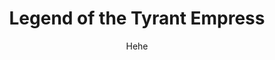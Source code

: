 --- 
slug: "legend-of-the-tyrant-empress"
title: "Legend of the Tyrant Empress"
publishdate: "2018-12-10"
src: "https://365manga.net/manga/legend-of-the-tyrant-empress"
author: "Hehe"
image: "https://data.365manga.net/images/thumbnails/32818-legend-of-the-tyrant-empress.jpg"
tags: ["Action","Adventure","Fantasy","Historical","Martial arts"]
chapters: ["Chapter 6: The One To Change The World ","Chapter 5: Assassins ","Chapter 4: The God-like General ","Chapter 3: All Hope Is Lost ","Chapter 2: The Arch-demon ","Chapter 1: Fight To The Death"]
chapterlinks: ["https://365manga.net/legend-of-the-tyrant-empress/chapter-6.html","https://365manga.net/legend-of-the-tyrant-empress/chapter-5.html","https://365manga.net/legend-of-the-tyrant-empress/chapter-4.html","https://365manga.net/legend-of-the-tyrant-empress/chapter-3.html","https://365manga.net/legend-of-the-tyrant-empress/chapter-2.html","https://365manga.net/legend-of-the-tyrant-empress/chapter-1.html"]
description: ".........."
---